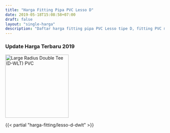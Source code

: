 ```yaml
---
title: "Harga Fitting Pipa PVC Lesso D"
date: 2019-05-18T15:08:58+07:00
draft: false
layout: "single-harga"
description: "Daftar harga fitting pipa PVC Lesso tipe D, fitting PVC murah berkualitas."
---
```


### Update Harga Terbaru 2019

<img src="../img/fitting-pvc/large-radius-double-tee-d-wlt.png" alt="Large Radius Double Tee (D-WLT) PVC" width="200">

{{< partial "harga-fitting/lesso-d-dwlt" >}}